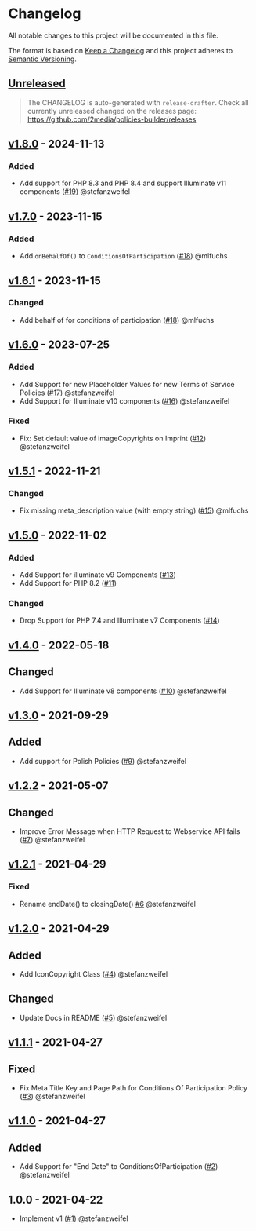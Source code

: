 # Changelog

All notable changes to this project will be documented in this file.

The format is based on [Keep a Changelog](http://keepachangelog.com/en/1.0.0/) and this project adheres to [Semantic Versioning](http://semver.org/spec/v2.0.0.html).

## [Unreleased](https://github.com/2media/policies-builder/compare/v1.8.0...HEAD)

> The CHANGELOG is auto-generated with `release-drafter`.
Check all currently unreleased changed on the releases page:
https://github.com/2media/policies-builder/releases

<!-- Please do not add single changes manually to the CHANGELOG. -->
## [v1.8.0](https://github.com/2media/policies-builder/compare/v1.7.0...v1.8.0) - 2024-11-13

### Added

- Add support for PHP 8.3 and PHP 8.4 and support Illuminate v11 components ([#19](https://github.com/2media/policies-builder/pull/19)) @stefanzweifel

## [v1.7.0](https://github.com/2media/policies-builder/compare/v1.6.1...v1.7.0) - 2023-11-15

### Added

- Add `onBehalfOf()` to `ConditionsOfParticipation` ([#18](https://github.com/2media/policies-builder/pull/18)) @mlfuchs

## [v1.6.1](https://github.com/2media/policies-builder/compare/v1.6.0...v1.6.1) - 2023-11-15

### Changed

- Add behalf of for conditions of participation ([#18](https://github.com/2media/policies-builder/pull/18)) @mlfuchs

## [v1.6.0](https://github.com/2media/policies-builder/compare/v1.5.1...v1.6.0) - 2023-07-25

### Added

- Add Support for new Placeholder Values for new Terms of Service Policies ([#17](https://github.com/2media/policies-builder/pull/17)) @stefanzweifel
- Add Support for Illuminate v10 components ([#16](https://github.com/2media/policies-builder/pull/16)) @stefanzweifel

### Fixed

- Fix: Set default value of imageCopyrights on Imprint ([#12](https://github.com/2media/policies-builder/pull/12)) @stefanzweifel

## [v1.5.1](https://github.com/2media/policies-builder/compare/v1.5.0...v1.5.1) - 2022-11-21

### Changed

- Fix missing meta_description value (with empty string) ([#15](https://github.com/2media/policies-builder/pull/15)) @mlfuchs

## [v1.5.0](https://github.com/2media/policies-builder/compare/v1.4.0...v1.5.0) - 2022-11-02

### Added

- Add Support for illuminate v9 Components ([#13](https://github.com/2media/policies-builder/pull/13))
- Add Support for PHP 8.2 ([#11](https://github.com/2media/policies-builder/pull/11))

### Changed

- Drop Support for PHP 7.4 and Illuminate v7 Components ([#14](https://github.com/2media/policies-builder/pull/14))

## [v1.4.0](https://github.com/2media/policies-builder/compare/v1.3.0...v1.4.0) - 2022-05-18

## Changed

- Add Support for Illuminate v8 components ([#10](https://github.com/2media/policies-builder/pull/10)) @stefanzweifel

## [v1.3.0](https://github.com/2media/policies-builder/compare/v1.2.2...v1.3.0) - 2021-09-29

## Added

- Add support for Polish Policies ([#9](https://github.com/2media/policies-builder/pull/9)) @stefanzweifel

## [v1.2.2](https://github.com/2media/policies-builder/compare/v1.2.1...v1.2.2) - 2021-05-07

## Changed

- Improve Error Message when HTTP Request to Webservice API fails ([#7](https://github.com/2media/policies-builder/pull/7)) @stefanzweifel

## [v1.2.1](https://github.com/2media/policies-builder/compare/v1.2.0...v1.2.1) - 2021-04-29

### Fixed

- Rename endDate() to closingDate() [#6](https://github.com/2media/policies-builder/pull/6) @stefanzweifel

## [v1.2.0](https://github.com/2media/policies-builder/compare/v1.1.1...v1.2.0) - 2021-04-29

## Added

- Add IconCopyright Class ([#4](https://github.com/2media/policies-builder/pull/4)) @stefanzweifel

## Changed

- Update Docs in README ([#5](https://github.com/2media/policies-builder/pull/5)) @stefanzweifel

## [v1.1.1](https://github.com/2media/policies-builder/compare/v1.1.0...v1.1.1) - 2021-04-27

## Fixed

- Fix Meta Title Key and Page Path for Conditions Of Participation Policy ([#3](https://github.com/2media/policies-builder/pull/3)) @stefanzweifel

## [v1.1.0](https://github.com/2media/policies-builder/compare/v1.0.0...v1.1.0) - 2021-04-27

## Added

- Add Support for "End Date" to ConditionsOfParticipation ([#2](https://github.com/2media/policies-builder/pull/2)) @stefanzweifel

## 1.0.0 - 2021-04-22

- Implement v1 ([#1](https://github.com/2media/policies-builder/pull/1)) @stefanzweifel

